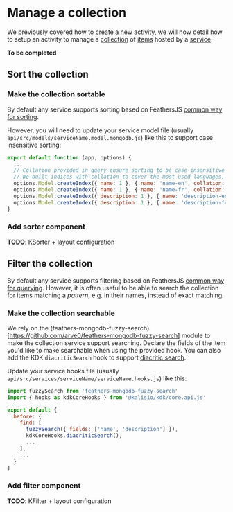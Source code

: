 # Manage a collection

We previously covered how to [create a new activity](./activity.md), we will now detail how to setup an activity to manage a [collection](https://kalisio.github.io/kdk/api/core/components.html#collections) of [items](https://kalisio.github.io/kdk/api/core/components/items.html) hosted by a [service](./service.md).

**To be completed**

## Sort the collection

### Make the collection sortable

By default any service supports sorting based on FeathersJS [common way for sorting](https://feathersjs.com/api/databases/querying.html#sort).

However, you will need to update your service model file (usually `api/src/models/serviceName.model.mongodb.js`) like this to support case insensitive sorting:
```js
export default function (app, options) {
  ...
  // Collation provided in query ensure sorting to be case insensitive w.r.t. user's language
  // We built indices with collation to cover the most used languages, it requires different naming...
  options.Model.createIndex({ name: 1 }, { name: 'name-en', collation: { locale: 'en', strength: 1 } })
  options.Model.createIndex({ name: 1 }, { name: 'name-fr', collation: { locale: 'fr', strength: 1 } })
  options.Model.createIndex({ description: 1 }, { name: 'description-en', collation: { locale: 'en', strength: 1 } })
  options.Model.createIndex({ description: 1 }, { name: 'description-fr', collation: { locale: 'fr', strength: 1 } })
}
```

### Add sorter component

**TODO**: KSorter + layout configuration

## Filter the collection

By default any service supports filtering based on FeathersJS [common way for querying](https://feathersjs.com/api/databases/querying.html#sort).
However, it is often useful to be able to search the collection for items matching a *pattern*, e.g. in their names, instead of exact matching. 

### Make the collection searchable

We rely on the (feathers-mongodb-fuzzy-search)[https://github.com/arve0/feathers-mongodb-fuzzy-search] module to make the collection service support searching. Declare the fields of the item you'd like to make searchable when using the provided hook.
You can also add the KDK `diacriticSearch` hook to support [diacritic search](https://connect.ebsco.com/s/article/What-is-diacritic-search).

Update your service hooks file (usually `api/src/services/serviceName/serviceName.hooks.js`) like this:
```js
import fuzzySearch from 'feathers-mongodb-fuzzy-search'
import { hooks as kdkCoreHooks } from '@kalisio/kdk/core.api.js'

export default {
  before: {
    find: [
      fuzzySearch({ fields: ['name', 'description'] }),
      kdkCoreHooks.diacriticSearch(),
      ...
    ],
    ...
  }
}
```

### Add filter component

**TODO**: KFilter + layout configuration
